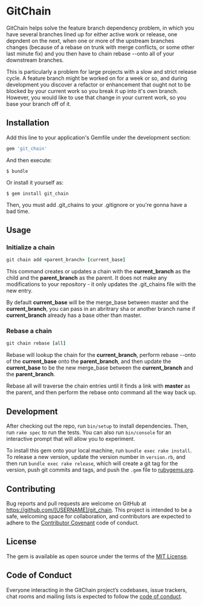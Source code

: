 # GitChain

GitChain helps solve the feature branch dependency problem, in which you have several branches lined up for either active work or release, one depndent on the next, when one or more of the upstream branches changes (because of a rebase on trunk with merge conflicts, or some other last minute fix) and you then have to chain rebase --onto all of your downstream branches.

This is particularly a problem for large projects with a slow and strict release cycle. A feature branch might be worked on for a week or so, and during development you discover a refactor or enhancement that ought not to be blocked by your current work so you break it up into it's own branch. However, you would like to use that change in your current work, so you base your branch off of it.


## Installation

Add this line to your application's Gemfile under the development section:

```ruby
gem 'git_chain'
```

And then execute:

    $ bundle

Or install it yourself as:

    $ gem install git_chain

Then, you must add .git_chains to your .gitignore or you're gonna have a bad time.

## Usage

### Initialize a chain

```ruby
git chain add <parent_branch> [current_base]
```

This command creates or updates a chain with the **current_branch** as the child and the **parent_branch** as the parent. It does not make any modifications to your repository - it only updates the .git_chains file with the new entry.

By default **current_base** will be the merge_base between master and the **current_branch**, you can pass in an abritrary sha or another branch name if **current_branch** already has a base other than master.


### Rebase a chain

```ruby
git chain rebase [all]
```

Rebase will lookup the chain for the **current_branch**, perform rebase --onto of the **current_base** onto the **parent_branch**, and then update the **current_base** to be the new merge_base between the **current_branch** and the **parent_branch**.

Rebase all will traverse the chain entries until it finds a link with **master** as the parent, and then perform the rebase onto command all the way back up.

## Development

After checking out the repo, run `bin/setup` to install dependencies. Then, run `rake spec` to run the tests. You can also run `bin/console` for an interactive prompt that will allow you to experiment.

To install this gem onto your local machine, run `bundle exec rake install`. To release a new version, update the version number in `version.rb`, and then run `bundle exec rake release`, which will create a git tag for the version, push git commits and tags, and push the `.gem` file to [rubygems.org](https://rubygems.org).

## Contributing

Bug reports and pull requests are welcome on GitHub at https://github.com/[USERNAME]/git_chain. This project is intended to be a safe, welcoming space for collaboration, and contributors are expected to adhere to the [Contributor Covenant](http://contributor-covenant.org) code of conduct.

## License

The gem is available as open source under the terms of the [MIT License](https://opensource.org/licenses/MIT).

## Code of Conduct

Everyone interacting in the GitChain project’s codebases, issue trackers, chat rooms and mailing lists is expected to follow the [code of conduct](https://github.com/[USERNAME]/git_chain/blob/master/CODE_OF_CONDUCT.md).
